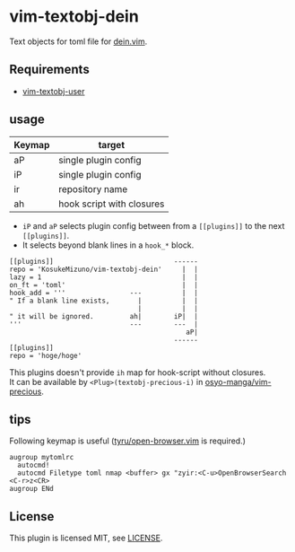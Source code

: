 # vim-textobj-dein

Text objects for toml file for [dein.vim](https://github.com/Shougo/dein.vim).

## Requirements

- [vim-textobj-user](https://github.com/kana/vim-textobj-user)

## usage

| Keymap | target                    |
| ------ | ------------------------- |
| aP     | single plugin config      |
| iP     | single plugin config      |
| ir     | repository name           |
| ah     | hook script with closures |

- `iP` and `aP` selects plugin config between from a `[[plugins]]` to the next `[[plugins]]`.
- It selects beyond blank lines in a `hook_*` block.

```
[[plugins]]                              ------
repo = 'KosukeMizuno/vim-textobj-dein'     |  |
lazy = 1                                   |  |
on_ft = 'toml'                             |  |
hook_add = '''                ---          |  |
" If a blank line exists,       |          |  |
                                |          |  |
" it will be ignored.         ah|        iP|  |
'''                           ---        ---  |
                                            aP|
                                         ------
[[plugins]]
repo = 'hoge/hoge'
```

This plugins doesn't provide `ih` map for hook-script without closures.  
It can be available by `<Plug>(textobj-precious-i)` in [osyo-manga/vim-precious](https://github.com/osyo-manga/vim-precious).

## tips

Following keymap is useful ([tyru/open-browser.vim](https://github.com/tyru/open-browser.vim) is required.)

```
augroup mytomlrc
  autocmd!
  autocmd Filetype toml nmap <buffer> gx "zyir:<C-u>OpenBrowserSearch <C-r>z<CR>
augroup ENd
```

## License

This plugin is licensed MIT, see [LICENSE](LICENSE).

